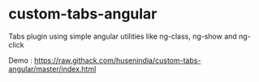 # custom-tabs-angular

Tabs plugin using simple angular utilities like ng-class, ng-show and ng-click

Demo : https://raw.githack.com/husenindia/custom-tabs-angular/master/index.html